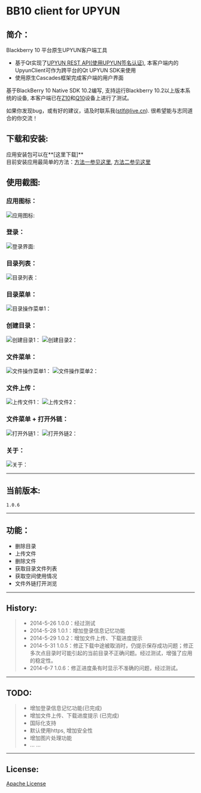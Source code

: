 ﻿**BB10 client for UPYUN**
=========

**简介：**
-
Blackberry 10 平台原生UPYUN客户端工具

  - 基于Qt实现了[UPYUN REST API(使用UPYUN签名认证)], 本客户端内的UpyunClient可作为跨平台的Qt UPYUN SDK来使用
  - 使用原生Cascades框架完成客户端的用户界面

基于BlackBerry 10 Native SDK 10.2编写, 支持运行Blackberry 10.2以上版本系统的设备, 本客户端已在[Z10]和[Q10]设备上进行了测试。

如果你发现bug，或有好的建议，请及时联系我([stlf@live.cn]). 很希望能与志同道合的你交流！

**下载和安装:**
-
应用安装包可以在**[这里下载]**   
目前安装应用最简单的方法：[方法一参见这里],  [方法二参见这里]  

**使用截图:**
-

### **应用图标：**

![应用图标:](https://github.com/stlf/bb10-client-for-UPYUN/raw/master/screen/IMG_0.png)
### **登录：**
![登录界面:](https://github.com/stlf/bb10-client-for-UPYUN/raw/master/screen/IMG_1.png)
### **目录列表：**
![目录列表：](https://github.com/stlf/bb10-client-for-UPYUN/raw/master/screen/IMG_5.png)
### **目录菜单：**
![目录操作菜单1：](https://github.com/stlf/bb10-client-for-UPYUN/raw/master/screen/IMG_12.png)
### **创建目录：**
![创建目录1：](https://github.com/stlf/bb10-client-for-UPYUN/raw/master/screen/IMG_3.png)
![创建目录2：](https://github.com/stlf/bb10-client-for-UPYUN/raw/master/screen/IMG_4.png)
### **文件菜单：**
![文件操作菜单1：](https://github.com/stlf/bb10-client-for-UPYUN/raw/master/screen/IMG_6.png)
![文件操作菜单2：](https://github.com/stlf/bb10-client-for-UPYUN/raw/master/screen/IMG_7.png)
### **文件上传：**
![上传文件1：](https://github.com/stlf/bb10-client-for-UPYUN/raw/master/screen/IMG_14.png)
![上传文件2：](https://github.com/stlf/bb10-client-for-UPYUN/raw/master/screen/IMG_15.png)
### **文件菜单 + 打开外链：**
![打开外链1：](https://github.com/stlf/bb10-client-for-UPYUN/raw/master/screen/IMG_24.png)
![打开外链2：](https://github.com/stlf/bb10-client-for-UPYUN/raw/master/screen/IMG_25.png)
### **关于：**
![关于：](https://github.com/stlf/bb10-client-for-UPYUN/raw/master/screen/IMG_26.png)

-------------

**当前版本:**
-
    1.0.6

----
**功能：**
-
- 删除目录
- 上传文件
- 删除文件
- 获取目录文件列表
- 获取空间使用情况
- 文件外链打开浏览

--------

**History:**
-
> * 2014-5-26 1.0.0：经过测试
> * 2014-5-28 1.0.1：增加登录信息记忆功能
> * 2014-5-29 1.0.2：增加文件上传、下载进度提示 
> * 2014-5-31 1.0.5：修正下载中途被取消时，仍提示保存成功问题；修正多次点目录时可能引起的当前目录不正确问题。经过测试，增强了应用的稳定性。
> * 2014-6-7 1.0.6：修正进度条有时显示不准确的问题，经过测试。

----
**TODO:**
-
> * 增加登录信息记忆功能(已完成)
> * 增加文件上传、下载进度提示 (已完成)
> * 国际化支持
> * 默认使用https, 增加安全性
> * 增加图片处理功能
> * ... ...

----
**License:**
-
[Apache License]


[UPYUN REST API(使用UPYUN签名认证)]:http://docs.upyun.com/api/#
[Z10]:http://uk.blackberry.com/smartphones/blackberry-z10.html
[Q10]:http://uk.blackberry.com/smartphones/blackberry-q10.html
[stlf@live.cn]:mailto:stlf@live.cn

[方法一参见这里]:http://iiberry.com/thread-26926-1-1.html
[方法二参见这里]:http://iiberry.com/thread-6872-1-1.html
[Apache License]: http://www.apache.org/licenses/


